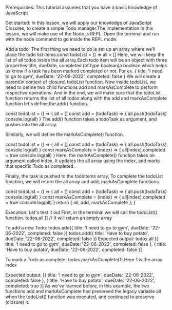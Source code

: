 Prerequisites:
This tutorial assumes that you have a basic knowledge of JavaScript

Get started:
In this lesson, we will apply our knowledge of JavaScript Closures, to create a simple Todo manager.The implementation In this lesson, we will make use of the Node.js REPL. Open the terminal and run with the node command to go inside the REPL mode.

Add a todo:
The first thing we need to do is set up an array where we’ll place the todo list items.const todoList = () => all = [] Here, we will keep the list of all todos inside the all array.Each todo item will be an object with three properties:title, dueDate, completed (of type boolean)a boolean which helps us know if a task has been marked completed or not. 
For ex. { title: 'I need to go to gym', dueDate: '22-06-2022', completed: false } 
We will create a parent(in context of closure) todoList function. 
Now inside todoList, we need to define two child functions add and markAsComplete to perform respective operations. And in the end, we will make sure that the todoList function returns the list of all todos along with the add and markAsComplete function
let's define the add() function.

const todoList = () => { all = [] const add = (todoTask) => { all.push(todoTask) console.log(all) } The add() function takes a todoTask as argument, and pushes into the all array.

Similarly, we will define the markAsComplete() function.

const todoList = () => { all = [] const add = (todoTask) => { all.push(todoTask) console.log(all) } const markAsComplete = (index) => { all[index].completed = true console.log(all) } Here, the markAsComplete() function takes an argument called index. It updates the all array using the index, and marks that specific Todo as completed .

Finally, the task is pushed to the todoItems array, To complete the todoList function, we will return the all array and add, markAsComplete functions.

const todoList = () => { all = [] const add = (todoTask) => { all.push(todoTask) console.log(all) } const markAsComplete = (index) => { all[index].completed = true console.log(all) } return { all, add, markAsComplete }; } 

Execution:
Let's test it out First, in the terminal
 we will call the todoList() function.
todos.all [] // It will return an empty array

To add a new Todo:
todos.add({ title: 'I need to go to gym', dueDate: '22-06-2022', completed: false })
todos.add({ title: 'Have to buy potato', dueDate: '22-06-2022', completed: false }) 
Expected output:
todos.all [{ title: 'I need to go to gym', dueDate: '22-06-2022', completed: false }, { title: 'Have to buy potato', dueDate: '22-06-2022', completed: false }]

 To mark a Todo as complete:
todos.markAsComplete(1).Here 1 is the array index

Expected output:
[{ title: 'I need to go to gym', dueDate: '22-06-2022', completed: false }, { title: 'Have to buy potato', dueDate: '22-06-2022', completed: true }]
As we've learned before, in this example, the two functions add and markAsComplete had preserved the legacy variable all when the todoList() function was executed, and continued to preserve (closure) it.
